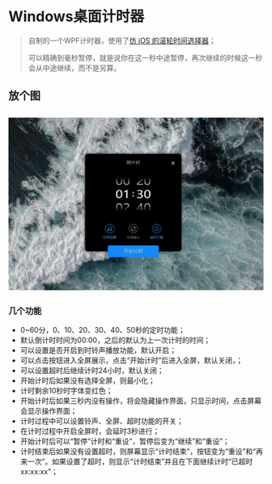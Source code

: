 # Windows桌面计时器
> 自制的一个WPF计时器，使用了[仿 iOS 的滚轮时间选择器](https://www.codeproject.com/articles/279704/ios-uipickerview-like-control-in-wpf)；
> 
> 可以精确到毫秒暂停，就是说你在这一秒中途暂停，再次继续的时候这一秒会从中途继续，而不是另算。

## 放个图
![截图](Assets/screenshot.jpg)
---
### 几个功能
- 0~60分，0、10、20、30、40、50秒的定时功能；
- 默认倒计时时间为00:00，之后的默认为上一次计时的时间；
- 可以设置是否开启到时铃声播放功能，默认开启；
- 可以点击按钮进入全屏展示，点击“开始计时”后进入全屏，默认关闭，；
- 可以设置超时后继续计时24小时，默认关闭；
- 开始计时后如果没有选择全屏，则最小化；
- 计时剩余10秒时字体变红色；
- 开始计时后如果三秒内没有操作，将会隐藏操作界面，只显示时间，点击屏幕会显示操作界面；
- 计时过程中可以设置铃声、全屏、超时功能的开关；
- 在计时过程中开启全屏时，会延时3秒进行；
- 开始计时后可以“暂停”计时和“重设”，暂停后变为“继续”和“重设”；
- 计时结束后如果没有设置超时，则屏幕显示“计时结束”，按钮变为“重设”和“再来一次”。如果设置了超时，则显示“计时结束”并且在下面继续计时“已超时 xx:xx:xx”；
